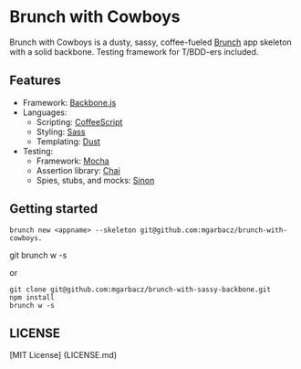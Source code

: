 # Brunch with Cowboys

Brunch with Cowboys is a dusty, sassy, coffee-fueled [Brunch](http://brunch.io/)
app skeleton with a solid backbone. Testing framework for T/BDD-ers included.

## Features
- Framework: [Backbone.js](http://backbonejs.org/)
- Languages:
    - Scripting: [CoffeeScript](http://coffeescript.org/)
    - Styling: [Sass](http://sass-lang.com/)
    - Templating: [Dust](http://akdubya.github.com/dustjs)
- Testing: 
    - Framework: [Mocha](http://visionmedia.github.com/mocha/)
    - Assertion library: [Chai](http://chaijs.com/)
    - Spies, stubs, and mocks: [Sinon](http://sinonjs.org)

## Getting started

    brunch new <appname> --skeleton git@github.com:mgarbacz/brunch-with-cowboys.
git
    brunch w -s

or

    git clone git@github.com:mgarbacz/brunch-with-sassy-backbone.git
    npm install
    brunch w -s

## LICENSE
[MIT License] (LICENSE.md)
